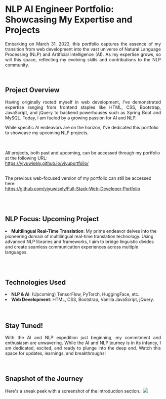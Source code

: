 <h1>NLP AI Engineer Portfolio: Showcasing My Expertise and Projects</h1>
<p align="justify">
  Embarking on March 31, 2023, this portfolio captures the essence of my transition from web development into the vast universe of Natural Language Processing (NLP) and Artificial Intelligence (AI). As my expertise grows, so will this space, reflecting my evolving skills and contributions to the NLP community.</p><br>

<h2>Project Overview</h2>
<p align="justify">
  Having originally rooted myself in web development, I've demonstrated expertise ranging from frontend staples like HTML, CSS, Bootstrap, JavaScript, and jQuery to backend powerhouses such as Spring Boot and MySQL. Today, I am fueled by a growing passion for AI and NLP.

While specific AI endeavors are on the horizon, I've dedicated this portfolio to showcase my upcoming NLP projects.<br><br><br>

All projects, both past and upcoming, can be accessed through my portfolio at the following URL: <!-- For a holistic view of my past achievements and future pursuits, visit my continuously updated portfolio: --> <br>
https://yjyuwisely.github.io/yjyuportfolio/<br><br>

The previous web-focused version of my portfolio can still be accessed here: <!-- For a deep dive into my web development roots, the full-stack portfolio is available at: --><br>
https://github.com/yjyuwisely/Full-Stack-Web-Developer-Portfolio </p> <br><br>
  
<h2>NLP Focus: Upcoming Project</h2>
<p align="justify">
<!--  <li>Exploring popular NLP Libraries/Frameworks such as TensorFlow, PyTorch, HuggingFace</li> -->
  <li><b>Multilingual Real-Time Translation</b>: My prime endeavor delves into the pioneering domain of multilingual real-time translation technology. Using advanced NLP libraries and frameworks, I aim to bridge linguistic divides and create seamless communication experiences across multiple languages.</li>
<!-- <li>Machine Learning Algorithms and their application in language processing</li>
<li>Deep Learning Architectures tailored for text and linguistic patterns</li> --></p>
<br><br>

<h2>Technologies Used</h2>
<li><b>NLP & AI</b>: (Upcoming) TensorFlow, PyTorch, HuggingFace, etc.</li>
<!-- <li>Machine Learning Algorithms (Upcoming)</li>
<li>Deep Learning Architectures (Upcoming)</li> -->
<li><b>Web Development</b>: HTML, CSS, Bootstrap, Vanilla JavaScript, jQuery.</li><br><br>

<h2>Stay Tuned!</h2>
<p align="justify">
With the AI and NLP expedition just beginning, my commitment and enthusiasm are unwavering. While the AI and NLP journey is in its infancy, I am dedicated, excited, and ready to plunge into the deep end. Watch this space for updates, learnings, and breakthroughs!</p><br>

<h2>Snapshot of the Journey</h2>
Here's a sneak peek with a screenshot of the introduction section.:
<img src="https://github.com/yjyuwisely/yjyuportfolio/assets/124529023/b7ea5dc0-7f78-42bc-9987-e064f288e75b">
